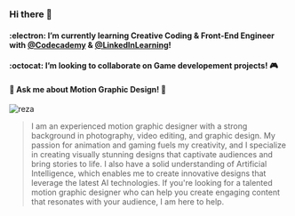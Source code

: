 
### Hi there 👋
#### :electron: I’m currently learning Creative Coding & Front-End Engineer with [@Codecademy](https://github.com/Codecademy) & [@LinkedInLearning](https://github.com/LinkedInLearning)!
#### :octocat: I’m looking to collaborate on Game developement projects! 🎮
#### 💬 Ask me about Motion Graphic Design! 🐾

![reza](https://github.com/l2eza/l2eza/assets/106398462/b61ed534-9fd5-437f-af6e-ce1e92eb4ba9)

>I am an experienced motion graphic designer with a strong background in photography, video editing, and graphic design. My passion for animation and gaming fuels my creativity, and I specialize in creating visually stunning designs that captivate audiences and bring stories to life. I also have a solid understanding of Artificial Intelligence, which enables me to create innovative designs that leverage the latest AI technologies. If you're looking for a talented motion graphic designer who can help you create engaging content that resonates with your audience, I am here to help.
<!--
**l2eza/l2eza** is a ✨ _special_ ✨ repository because its `README.md` (this file) appears on your GitHub profile.

Here are some ideas to get you started:

- 🔭 I’m currently working on ...
- 🌱 I’m currently learning ...
- 👯 I’m looking to collaborate on ...
- 🤔 I’m looking for help with ...
- 💬 Ask me about ...
- 📫 How to reach me: ...
- 😄 Pronouns: ...
- ⚡ Fun fact: ...
-->
